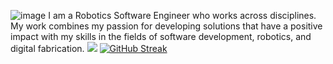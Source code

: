 ![image](https://user-images.githubusercontent.com/51547216/218137364-f397d765-0345-4f67-8aa8-3a5fc6a56776.png)
I am a Robotics Software Engineer who works across disciplines. My work combines my passion for developing solutions that have a positive impact with my skills in the fields of software development, robotics, and digital fabrication.
![](https://komarev.com/ghpvc/?username=your-github-username)
[![GitHub Streak](http://github-readme-streak-stats.herokuapp.com?user=mengxihe&theme=merko&hide_border=true)](https://git.io/streak-stats)
<!--
**mengxihe/mengxihe** is a ✨ _special_ ✨ repository because its `README.md` (this file) appears on your GitHub profile.

Here are some ideas to get you started:

- 🔭 I’m currently working on ...
- 🌱 I’m currently learning ...
- 👯 I’m looking to collaborate on ...
- 🤔 I’m looking for help with ...
- 💬 Ask me about ...
- 📫 How to reach me: ...
- 😄 Pronouns: ...
- ⚡ Fun fact: ...
-->
